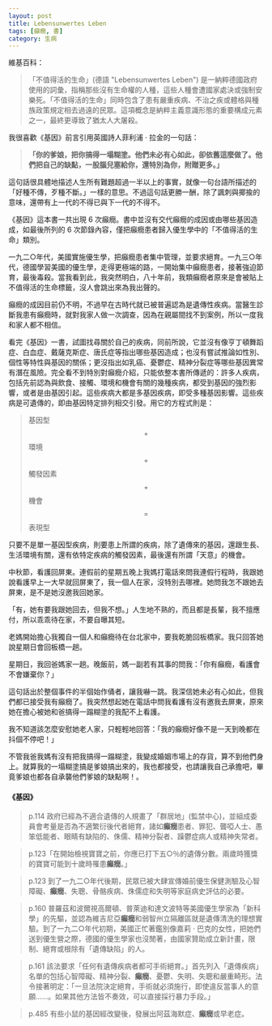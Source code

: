 ```yaml
---
layout: post
title: Lebensunwertes Leben
tags: [癲癇, 書]
category: 生病
---
```


維基百科：
>「不值得活的生命」(德語 "Lebensunwertes Leben") 是一納粹德國政府使用的詞彙，指稱那些沒有生命權的人種，這些人種會遭國家處決或強制安樂死。「不值得活的生命」同時包含了患有嚴重疾病、不治之疾或體格與種族政策規定相去過遠的民眾。這項概念是納粹主義意識形態的重要構成元素之一，最終更導致了猶太人大屠殺。

<!--more-->
我很喜歡《基因》前言引用英國詩人菲利浦 ‧ 拉金的一句話：
>**「你的爹娘，把你搞得一塌糊塗。他們未必有心如此，卻依舊這麼做了。他們把自己的缺點，一股腦兒塞給你，還特別為你，附贈更多。」**

這句話很具體地描述人生所有難題超過一半以上的事實，就像一句台語所描述的「好種不傳，歹種不斷。」一樣的意思。不過這句話更勝一酬，除了諷刺與揶揄的意味，還帶有上一代的不得已與下一代的不得不。

《基因》這本書一共出現 6 次癲癇。書中並沒有交代癲癇的成因或由哪些基因造成，如最後所列的 6 次節錄內容，僅把癲癇患者歸入優生學中的「不值得活的生命」類別。

一九二○年代，美國實施優生學，把癲癇患者集中管理，並要求絕育。一九三○年代，德國學習美國的優生學，走得更極端的路，一開始集中癲癇患者，接著強迫節育，最後毒殺。當我看到此，我突然明白，八十年前，我類癲癇者原來是會被貼上不值得活的生命標籤，沒人會跳出來為我出聲的。

癲癇的成因目前仍不明，不過早在古時代就已被普遍認為是遺傳性疾病。當醫生診斷我患有癲癇時，就對我家人做一次調查，因為在親屬間找不到案例，所以一度我和家人都不相信。

看完《基因》一書，試圖找尋關於自己的疾病，同前所說，它並沒有像亨丁頓舞蹈症、白血症、戴薩克斯症、唐氏症等指出哪些基因造成；也沒有嘗試推論如性別、個性等特性與基因的關係；更沒指出如乳癌、憂鬱症、精神分裂症等哪些基因異常有潛在風險。完全看不到特別對癲癇介紹，只能依整本書所傳遞的：許多人疾病，包括先前認為與飲食、接觸、環境和機會有關的幾種疾病，都受到基因的強烈影響，或者是由基因引起。這些疾病大都是多基因疾病，即受多種基因影響。這些疾病是可遺傳的，即由基因特定排列相交引發。用它的方程式則是：

>基因型 $$+$$ 環境 $$+$$ 觸發因素 $$+$$ 機會 $$=$$ 表現型

只要不是單一基因型疾病，則要患上所謂的疾病，除了遺傳來的基因，還跟生長、生活環境有關，還有依特定疾病的觸發因素，最後還有所謂「天意」的機會。

中秋節，看護回屏東。連假前的星期五晚上我媽打電話來問我連假行程時，我跟她說看護早上一大早就回屏東了，我一個人在家，沒特別去哪裡。她問我怎不跟她去屏東，是不是她沒邀我回她家。

「有，她有要我跟她回去，但我不想。」人生地不熟的，而且都是長輩，我不擅應付，所以乖乖待在家，不要自曝其短。

老媽開始擔心我獨自一個人和癲癇待在台北家中，要我乾脆回板橋家。我只回答她說星期日會回板橋一趟。

星期日，我回爸媽家一趟。晚飯前，媽一副若有其事的問我：「你有癲癇，看護會不會嫌棄你？」

這句話出於整個事件的半個始作俑者，讓我嚇一跳。我深信她未必有心如此，但我們都已接受我有癲癇了。我突然想起她在電話中問我看護有沒有邀我去屏東，原來她在擔心被她和爸搞得一蹋糊塗的我配不上看護。

我不知道該怎麼安慰她老人家，只輕輕地回答：「我的癲癇好像不是一天到晚都在抖個不停吧！」

不管我爸我媽有沒有把我搞得一蹋糊塗，我變成婚姻市場上的存貨，算不到他們身上。就算我的一塌糊塗搞是爹娘搞出來的，我也都接受，也請讓我自己承擔吧，畢竟爹娘也都各自承襲他們爹娘的缺點啊！。

#### 《基因》

> p.114 政府已經為不適合遺傳的人規畫了「群居地」(監禁中心)，並組成委員會考量是否為不適繁衍後代者絕育，諸如**癲癇**患者、罪犯、聾啞人士、愚笨低能者、眼睛有缺陷的、侏儒、精神分裂者、躁鬱症病人或精神失常者。

> p.123「在開始檢視寶寶之前，你應已打下五○％的遺傳分數。兩歲時獲獎的寶寶可能到十歲時罹患**癲癇**。」

> p.123 到了一九二○年代後期，民眾已被大肆宣傳婚前優生保健測驗及心智障礙、**癲癇**、失聰、骨骼疾病、侏儒症和失明等家庭病史評估的必要。

> p.160 普羅茲和波爾視高爾頓、普萊迪和達文波特等美國優生學家為「新科學」的先驅，並認為維吉尼亞**癲癇**和弱智州立隔離區就是遺傳清洗的理想實驗。到了一九二○年代初期，美國正忙著鑑別像嘉莉 ‧ 巴克的女性，把她們送到優生營之際，德國的優生學家也沒閒著，由國家贊助成立新計畫，限制、絕育或根除有「遺傳缺陷」的人。

> p.161 該法要求「任何有遺傳疾病者都可手術絕育。」首先列入「遺傳疾病」名單的包括心智障礙、精神分裂、**癲癇**、憂鬱、失明、失聰和嚴重畸形。法令接著明定：「一旦法院決定絕育，手術就必須施行，即使違反當事人的意願......。如果其他方法皆不奏效，可以直接採行暴力手段。」

> p.485 有些小鼠的基因經改變後，發展出阿茲海默症、**癲癇**或早老症。
